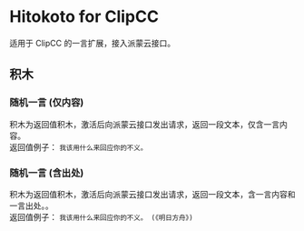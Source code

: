 # Hitokoto for ClipCC

适用于 ClipCC 的一言扩展，接入派蒙云接口。

## 积木

### 随机一言 (仅内容)

积木为返回值积木，激活后向派蒙云接口发出请求，返回一段文本，仅含一言内容。  
返回值例子：
`我该用什么来回应你的不义。`

### 随机一言 (含出处)

积木为返回值积木，激活后向派蒙云接口发出请求，返回一段文本，含一言内容和一言出处。。  
返回值例子：
`我该用什么来回应你的不义。 (《明日方舟》)`